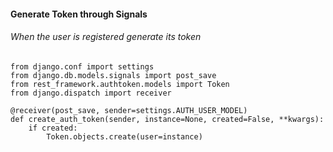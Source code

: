 #### Generate Token through Signals


###### When the user is registered generate its token

```
from django.conf import settings
from django.db.models.signals import post_save
from rest_framework.authtoken.models import Token
from django.dispatch import receiver

@receiver(post_save, sender=settings.AUTH_USER_MODEL)
def create_auth_token(sender, instance=None, created=False, **kwargs):
    if created:
        Token.objects.create(user=instance)
```